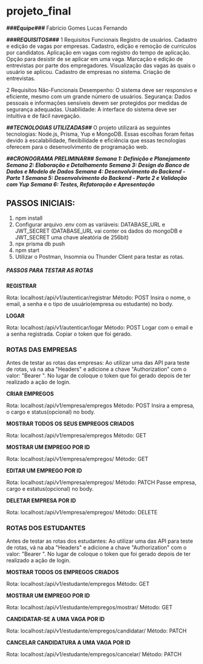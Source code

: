 # projeto_final
***###Equipe###***
  Fabricio Gomes
  Lucas Fernando

  
***###REQUISITOS###***
  1 Requisitos Funcionais
    Registro de usuários.
    Cadastro e edição de vagas por empresas.
    Cadastro, edição e remoção de currículos por candidatos.
    Aplicação em vagas com registro do tempo de aplicação.
    Opção para desistir de se aplicar em uma vaga.
    Marcação e edição de entrevistas por parte dos empregadores.
    Visualização das vagas às quais o usuário se aplicou.
    Cadastro de empresas no sistema.
    Criação de entrevistas.

    
  2 Requisitos Não-Funcionais
    Desempenho: O sistema deve ser responsivo e eficiente, mesmo com um grande número de usuários.
    Segurança: Dados pessoais e informações sensíveis devem ser protegidos por medidas de segurança adequadas.
    Usabilidade: A interface do sistema deve ser intuitiva e de fácil navegação.

    
***##TECNOLOGIAS UTILIZADAS##***
  O projeto utilizará as seguintes tecnologias: Node.js, Prisma, Yup e MongoDB. 
  Essas escolhas foram feitas devido à escalabilidade, flexibilidade e eficiência que essas tecnologias oferecem 
  para o desenvolvimento de programação web.

***##CRONOGRAMA PRELIMINAR##***
***Semana 1: Definição e Planejamento***
***Semana 2: Elaboração e Detalhamento***
***Semana 3: Design do Banco de Dados e Modelo de Dados***
***Semana 4: Desenvolvimento do Backend - Parte 1***
***Semana 5: Desenvolvimento do Backend - Parte 2 e Validação com Yup***
***Semana 6: Testes, Refatoração e Apresentação***

## PASSOS INICIAIS: ##
1. npm install
2. Configurar arquivo .env com as variáveis: DATABASE_URL e JWT_SECRET (DATABASE_URL vai conter os dados do mongoDB e JWT_SECRET uma chave aleatória de 256bit)
3. npx prisma db push
4. npm start
5. Utilizar o Postman, Insomnia ou Thunder Client para testar as rotas.
  
##### PASSOS PARA TESTAR AS ROTAS #####

**REGISTRAR**

Rota: localhost:<porta>/api/v1/autenticar/registrar
Método: POST
Insira o nome, o email, a senha e o tipo de usuário(empresa ou estudante) no body.

**LOGAR**

Rota: localhost:<porta>/api/v1/autenticar/logar
Método: POST
Logar com o email e a senha registrada. Copiar o token que foi gerado.

### ROTAS DAS EMPRESAS ###

Antes de testar as rotas das empresas:
Ao utilizar uma das API para teste de rotas, vá na aba "Headers" e adicione a chave "Authorization" com o valor: "Bearer <Token>". No lugar de <Token> coloque o token que foi gerado depois de ter realizado a ação de login.

**CRIAR EMPREGOS**

Rota: localhost:<porta>/api/v1/empresa/empregos
Método: POST
Insira a empresa, o cargo e status(opcional) no body.

**MOSTRAR TODOS OS SEUS EMPREGOS CRIADOS**

Rota: localhost:<porta>/api/v1/empresa/empregos
Método: GET

**MOSTRAR UM EMPREGO POR ID**

Rota: localhost:<porta>/api/v1/empresa/empregos/<id>
Método: GET

**EDITAR UM EMPREGO POR ID**

Rota: localhost:<porta>/api/v1/empresa/empregos/<id>
Método: PATCH
Passe empresa, cargo e estatus(opcional) no body.

**DELETAR EMPRESA POR ID**

Rota: localhost:<porta>/api/v1/empresa/empregos/<id>
Método: DELETE

### ROTAS DOS ESTUDANTES ###

Antes de testar as rotas dos estudantes:
Ao utilizar uma das API para teste de rotas, vá na aba "Headers" e adicione a chave "Authorization" com o valor: "Bearer <Token>". No lugar de <Token> coloque o token que foi gerado depois de ter realizado a ação de login.

**MOSTRAR TODOS OS EMPREGOS CRIADOS**

Rota: localhost:<porta>/api/v1/estudante/empregos
Método: GET

**MOSTRAR UM EMPREGO POR ID**

Rota: localhost:<porta>/api/v1/estudante/empregos/mostrar/<id>
Método: GET

**CANDIDATAR-SE A UMA VAGA POR ID**

Rota: localhost:<porta>/api/v1/estudante/empregos/candidatar/<id>
Método: PATCH

**CANCELAR CANDIDATURA A UMA VAGA POR ID**

Rota: localhost:<porta>/api/v1/estudante/empregos/cancelar/<id>
Método: PATCH